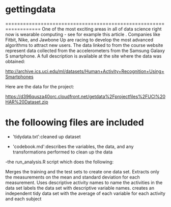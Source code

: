 # gettingdata
==================================================================
One of the most exciting areas in all of data science right now is wearable computing - see for example this article . 
Companies like Fitbit, Nike, and Jawbone Up are racing to develop the most advanced algorithms to attract new users.
 The data linked to from the course website represent data collected from the accelerometers from the Samsung Galaxy S smartphone.
 A full description is available at the site where the data was obtained:

http://archive.ics.uci.edu/ml/datasets/Human+Activity+Recognition+Using+Smartphones

Here are the data for the project:

https://d396qusza40orc.cloudfront.net/getdata%2Fprojectfiles%2FUCI%20HAR%20Dataset.zip

the folloowing files  are included
=========================================


- 'tidydata.txt':cleaned up dataset

- 'codebook.md':describes the variables, the data, and any transformations performed to clean up the data 



-the run_analysis.R script which does the following:

Merges the training and the test sets to create one data set.
Extracts only the measurements on the mean and standard deviation for each measurement.
Uses descriptive activity names to name the activities in the data set
labels the data set with descriptive variable names.
creates an independent tidy data set with the average of each variable for each activity and each subject 
